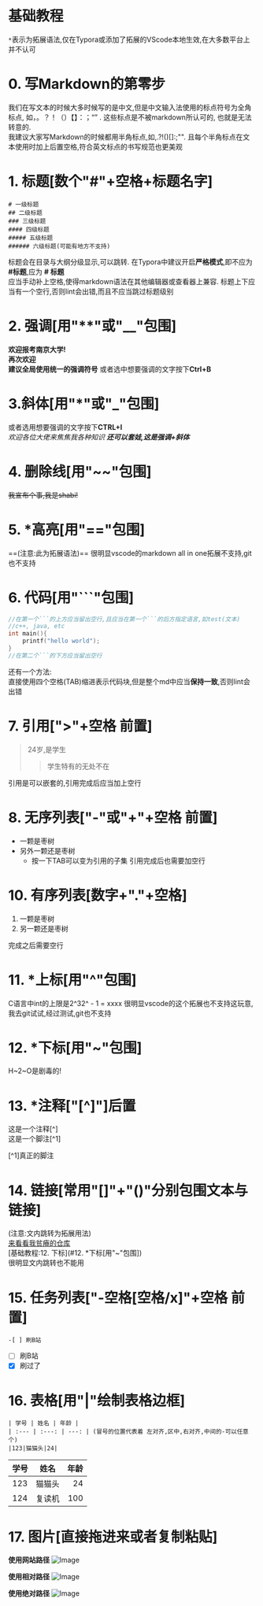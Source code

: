 
# 基础教程

`*`表示为拓展语法,仅在Typora或添加了拓展的VScode本地生效,在大多数平台上并不认可

# 0. 写Markdown的第零步

我们在写文本的时候大多时候写的是中文,但是中文输入法使用的标点符号为全角标点, 如，。？！（）【】：；“” . 这些标点是不被markdown所认可的, 也就是无法转意的.  
我建议大家写Markdown的时候都用半角标点,如,.?!()[]:;"". 且每个半角标点在文本使用时加上后置空格,符合英文标点的书写规范也更美观

# 1. 标题[数个"#"+空格+标题名字]

```text
# 一级标题
## 二级标题
### 三级标题
#### 四级标题
##### 五级标题
###### 六级标题(可能有地方不支持)
```

标题会在目录与大纲分级显示,可以跳转.
在Typora中建议开启**严格模式**,即不应为 **#标题**,应为 **# 标题**  
应当手动补上空格,使得markdown语法在其他编辑器或查看器上兼容.
标题上下应当有一个空行,否则lint会出错,而且不应当跳过标题级别

# 2. 强调[用"**"或"__"包围]

**欢迎报考南京大学!**  
**再次欢迎**  
**建议全局使用统一的强调符号**
或者选中想要强调的文字按下**Ctrl+B**

# 3.斜体[用"*"或"_"包围]

或者选用想要强调的文字按下**CTRL+I**  
*欢迎各位大佬来焦焦我各种知识*
***还可以套娃,这是强调+斜体***

# 4. 删除线[用"~~"包围]

~~我宣布个事,我是shabi!~~

# 5. *高亮[用"=="包围]

==(注意:此为拓展语法)==
很明显vscode的markdown all in one拓展不支持,git也不支持

# 6. 代码[用"```"包围]

```c++
//在第一个```的上方应当留出空行,且应当在第一个```的后方指定语言,如test(文本)
//c++, java, etc
int main(){  
    printf("hello world");  
}
//在第二个```的下方应当留出空行
```

还有一个方法:  
直接使用四个空格(TAB)缩进表示代码块,但是整个md中应当**保持一致**,否则lint会出错  

# 7. 引用[">"+空格 前置]

> 24岁,是学生  
> > 学生特有的无处不在  

引用是可以嵌套的,引用完成后应当加上空行

# 8. 无序列表["-"或"+"+空格 前置]

- 一颗是枣树  
- 另外一颗还是枣树  
  - 按一下TAB可以变为引用的子集
引用完成后也需要加空行

# 10. 有序列表[数字+"."+空格]

1. 一颗是枣树
2. 另一颗还是枣树

完成之后需要空行

# 11. *上标[用"^"包围]

C语言中int的上限是2^32^ - 1 = xxxx
很明显vscode的这个拓展也不支持这玩意,我去git试试,经过测试,git也不支持

# 12. *下标[用"~"包围]

H~2~O是剧毒的!

# 13. *注释["[^]"]后置

这是一个注释[^]  
这是一个脚注[^1]  

[^1]真正的脚注  

# 14. 链接[常用"[]"+"()"分别包围文本与链接]

(注意:文内跳转为拓展用法)  
[来看看我贫瘠的仓库](https://github.com/Ckkyo/learn_markdown#readme)  
[基础教程:12. 下标](#12. *下标[用"~"包围])  
很明显文内跳转也不能用  

# 15. 任务列表["-空格[空格/x]"+空格 前置]

```text
-[ ] 刷B站  
```

- [ ] 刷B站  
- [X] 刷过了

# 16. 表格[用"|"绘制表格边框]

```text
| 学号 | 姓名 | 年龄 |  
| :--- | :---: | ---: | (冒号的位置代表着 左对齐,区中,右对齐,中间的-可以任意个)
|123|猫猫头|24|
```

| 学号 | 姓名 | 年龄 |  
| :-- | :--: | --: |
|123     |猫猫头|24|  
|124|复读机|100|

# 17. 图片[直接拖进来或者复制粘贴]

**使用网站路径**
![Image](https://raw.githubusercontent.com/Ckkyo/learn_markdown/main/img/ec43126fgy1h1y47yuiy5j212l1fekjl.jpg)

**使用相对路径**
![Image](./img/ec43126fgy1h1y47yuiy5j212l1fekjl.jpg)

**使用绝对路径**
![Image](/home/ck/do_sth_here/learning/markdown/img/ec43126fgy1gz1wg39lguj23pv52ce84.jpg)



